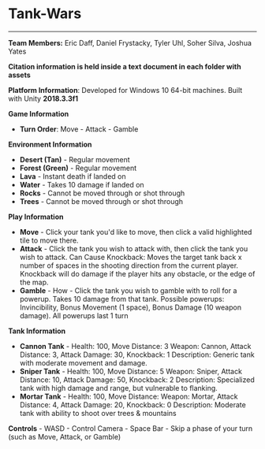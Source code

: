 # Tank-Wars
---
**Team Members:** Eric Daff, Daniel Frystacky, Tyler Uhl, Soher Silva, Joshua Yates

**Citation information is held inside a text document in each folder with assets**

**Platform Information**: Developed for Windows 10 64-bit machines. Built with Unity **2018.3.3f1**

**Game Information**
- **Turn Order**: Move - Attack - Gamble

**Environment Information**
- **Desert (Tan)** - Regular movement
- **Forest (Green)** - Regular movement
- **Lava** - Instant death if landed on
- **Water** - Takes 10 damage if landed on
- **Rocks** - Cannot be moved through or shot through
- **Trees** - Cannot be moved through or shot through

**Play Information**
- **Move** - Click your tank you'd like to move, then click a valid highlighted tile to move there.
- **Attack** - Click the tank you wish to attack with, then click the tank you wish to attack.
	Can Cause Knockback: Moves the target tank back x number of spaces in the shooting direction from the current player.
	Knockback will do damage if the player hits any obstacle, or the edge of the map.
- **Gamble** - 	How - Click the tank you wish to gamble with to roll for a powerup. Takes 10 damage from that tank.
	Possible powerups: Invincibility, Bonus Movement (1 space), Bonus Damage (10 weapon damage). All powerups last 1 turn
  
**Tank Information**
  - **Cannon Tank** - 
	Health: 100, Move Distance: 3
	Weapon: Cannon, Attack Distance: 3, Attack Damage: 30, Knockback: 1
	Description: Generic tank with moderate movement and damage.
  - **Sniper Tank** - 
  Health: 100, Move Distance: 5
	Weapon: Sniper, Attack Distance: 10, Attack Damage: 50, Knockback: 2
	Description: Specialized tank with high damage and range, but vulnerable to flanking.
  - **Mortar Tank** -
  Health: 100, Move Distance:
	Weapon: Mortar, Attack Distance: 4, Attack Damage: 20, Knockback: 0
	Description: Moderate tank with ability to shoot over trees & mountains
  
**Controls**
	- WASD - Control Camera
	- Space Bar - Skip a phase of your turn (such as Move, Attack, or Gamble)
